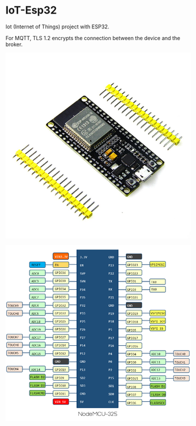 # IoT-Esp32
Iot (Internet of Things) project with ESP32. 

For MQTT, TLS 1.2 encrypts the connection between the device and the broker.

![Esp-wroom-32](imgs/HTB1zNWcRVXXXXaPXXXXq6xXFXXX7.jpg)

![Esp-wroom-32](imgs/img04_conhecendo_o_nodemcu-32s_esp32_esp-32_wifi_bluetooth_esp8266_arduino_iot_esp-wroom-32.png)
